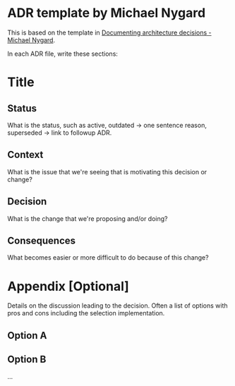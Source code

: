 # ADR template by Michael Nygard

This is based on the template in [Documenting architecture decisions - Michael Nygard](http://thinkrelevance.com/blog/2011/11/15/documenting-architecture-decisions).

In each ADR file, write these sections:

# Title

## Status

What is the status, such as active, outdated -> one sentence reason, superseded -> link to followup ADR.

## Context

What is the issue that we're seeing that is motivating this decision or change?

## Decision

What is the change that we're proposing and/or doing?

## Consequences

What becomes easier or more difficult to do because of this change?

# Appendix [Optional]

Details on the discussion leading to the decision.
Often a list of options with pros and cons including the selection implementation.

## Option A

## Option B

...
